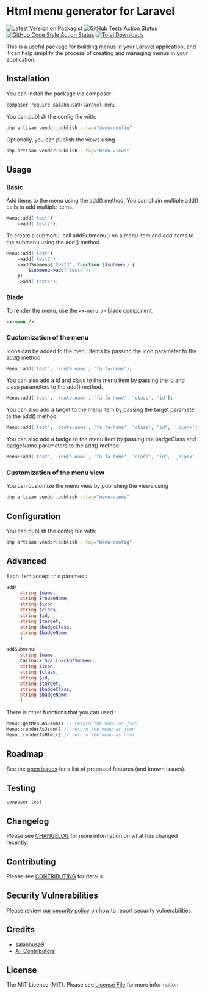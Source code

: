 # Html menu generator for Laravel

[![Latest Version on Packagist](https://img.shields.io/packagist/v/salahhusa9/laravel-menu.svg?style=flat-square)](https://packagist.org/packages/salahhusa9/laravel-menu)
[![GitHub Tests Action Status](https://img.shields.io/github/actions/workflow/status/salahhusa9/laravel-menu/run-tests.yml?branch=main&label=tests&style=flat-square)](https://github.com/salahhusa9/laravel-menu/actions?query=workflow%3Arun-tests+branch%3Amain)
[![GitHub Code Style Action Status](https://img.shields.io/github/actions/workflow/status/salahhusa9/laravel-menu/fix-php-code-style-issues.yml?branch=main&label=code%20style&style=flat-square)](https://github.com/salahhusa9/laravel-menu/actions?query=workflow%3A"Fix+PHP+code+style+issues"+branch%3Amain)
[![Total Downloads](https://img.shields.io/packagist/dt/salahhusa9/laravel-menu.svg?style=flat-square)](https://packagist.org/packages/salahhusa9/laravel-menu)

This is a useful package for building menus in your Laravel application, and it can help simplify the process of creating and managing menus in your application.

## Installation

You can install the package via composer:

```bash
composer require salahhusa9/laravel-menu
```

You can publish the config file with:

```bash
php artisan vendor:publish --tag="menu-config"
```

Optionally, you can publish the views using

```bash
php artisan vendor:publish --tag="menu-views"
```

## Usage

### Basic

Add items to the menu using the add() method. You can chain multiple add() calls to add multiple items.

```php
Menu::add('test')
    ->add('test2');
```

To create a submenu, call addSubmenu() on a menu item and add items to the submenu using the add() method.

```php
Menu::add('test')
    ->add('test2')
    ->addSubmenu('test3', function ($submenu) {
        $submenu->add('test4');
    })
    ->add('test5');
```

### Blade

To render the menu, use the `<x-menu />` blade component.

```html
<x-menu />
```

### Customization of the menu
Icons can be added to the menu items by passing the icon parameter to the add() method.

```php
Menu::add('test', 'route.name', 'fa fa-home');
```

You can also add a id and class to the menu item by passing the id and class parameters to the add() method.

```php
Menu::add('test', 'route.name', 'fa fa-home', 'class', 'id');
```

You can also add a target to the menu item by passing the target parameter to the add() method.

```php
Menu::add('test', 'route.name', 'fa fa-home', 'class', 'id', '_blank');
```

You can also add a badge to the menu item by passing the badgeClass and badgeName parameters to the add() method.

```php
Menu::add('test', 'route.name', 'fa fa-home', 'class', 'id', '_blank', 'badge badge-success', 'New');
```

### Customization of the menu view

You can customize the menu view by publishing the views using

```bash
php artisan vendor:publish --tag="menu-views"
```

## Configuration

You can publish the config file with:

```bash
php artisan vendor:publish --tag="menu-config"
```

## Advanced

Each Item accept this parames :

```php
add(
     string $name,
     string $routeName,
     string $icon,
     string $class,
     string $id,
     string $target,
     string $badgeClass,
     string $badgeName
     )

addSubmenu(
     string $name,
     callback $callbackOfSubmenu,
     string $icon,
     string $class,
     string $id,
     string $target,
     string $badgeClass,
     string $badgeName
     )
```
There is other functions that you can used :

```php
Menu::getMenuAsJson() // return the menu as json
Menu::renderAsJson() // return the menu as json
Menu::renderAsHtml() // return the menu as html
```

## Roadmap

See the [open issues](../../issues) for a list of proposed features (and known issues).


## Testing

```bash
composer test
```

## Changelog

Please see [CHANGELOG](CHANGELOG.md) for more information on what has changed recently.

## Contributing

Please see [CONTRIBUTING](CONTRIBUTING.md) for details.

## Security Vulnerabilities

Please review [our security policy](../../security/policy) on how to report security vulnerabilities.

## Credits

-   [salahhusa9](https://github.com/salahhusa9)
-   [All Contributors](../../contributors)

## License

The MIT License (MIT). Please see [License File](LICENSE.md) for more information.
